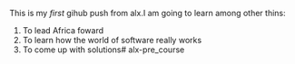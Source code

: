This is my *first* gihub push from alx.I am going to learn among other thins:
   1. To lead Africa foward
   2. To learn how the world of software really works
   3. To come up with solutions# alx-pre_course
